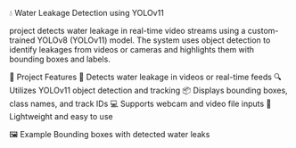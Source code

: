 
💧 Water Leakage Detection using YOLOv11 

project detects water leakage in real-time video streams using a custom-trained YOLOv8 (YOLOv11) model. The system uses object detection to identify leakages from videos or cameras and highlights them with bounding boxes and labels.

🧠 Project Features
🚰 Detects water leakage in videos or real-time feeds
🔍 Utilizes YOLOv11 object detection and tracking
📦 Displays bounding boxes, class names, and track IDs
💻 Supports webcam and video file inputs
🎯 Lightweight and easy to use

🖼️ Example
Bounding boxes with detected water leaks
